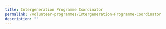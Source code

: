 ```yaml
---
title: Intergeneration Programme Coordinator
permalink: /volunteer-programmes/Intergeneration-Programme-Coordinator
description: ""
---
```

